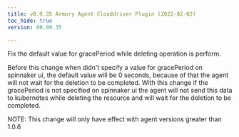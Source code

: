 ```yaml
---
title: v0.9.35 Armory Agent Clouddriver Plugin (2022-02-02)
toc_hide: true
version: 00.09.35

---
```


Fix the default value for gracePeriod while deleting operation is perform.

Before this change when didn't specify a value for gracePeriod on spinnaker ui, the default value will be 0 seconds, because of that the agent will not wait for the deletion to be completed.
With this change if the gracePeriod is not specified on spinnaker ui the agent will not send this data to kubernetes while deleting  the resource and will wait for the deletion to be completed.

NOTE: This change will only have effect with agent versions greater than 1.0.6
